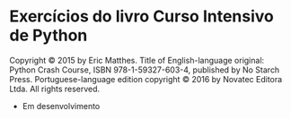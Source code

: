 # Exercícios do livro Curso Intensivo de Python

Copyright © 2015 by Eric Matthes. Title of English-language original: Python Crash Course, 
ISBN 978-1-59327-603-4, published by No Starch Press. Portuguese-language edition copyright 
© 2016 by Novatec Editora Ltda. All rights reserved.

- Em desenvolvimento
